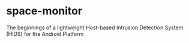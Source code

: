 space-monitor
=============

The beginnings of a lightweight Host-based Intrusion Detection System (HIDS) for the Android Platform
